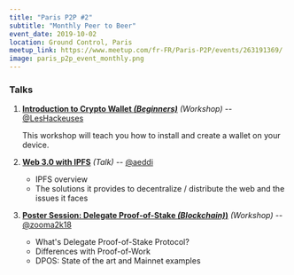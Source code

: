 ```yaml
---
title: "Paris P2P #2"
subtitle: "Monthly Peer to Beer"
event_date: 2019-10-02
location: Ground Control, Paris
meetup_link: https://www.meetup.com/fr-FR/Paris-P2P/events/263191369/
image: paris_p2p_event_monthly.png
---
```


### <i class="far fa-presentation"></i> Talks

1. **[Introduction to Crypto Wallet _(Beginners)_](https://github.com/parisp2p/community/issues/24)** _(Workshop)_ -- [@LesHackeuses](https://leshackeuses.fr/)

    This workshop will teach you how to install and create a wallet on your device.

2. **[Web 3.0 with IPFS](https://github.com/parisp2p/community/issues/21)** _(Talk)_ -- [@aeddi](https://github.com/aeddi)

    * IPFS overview
    * The solutions it provides to decentralize / distribute the web and the issues it faces

3. **[Poster Session: Delegate Proof-of-Stake _(Blockchain)_)](https://github.com/parisp2p/community/issues/31)** _(Workshop)_ -- [@zooma2k18](https://github.com/zooma2k18)

    * What's Delegate Proof-of-Stake Protocol?
    * Differences with Proof-of-Work
    * DPOS: State of the art and Mainnet examples
